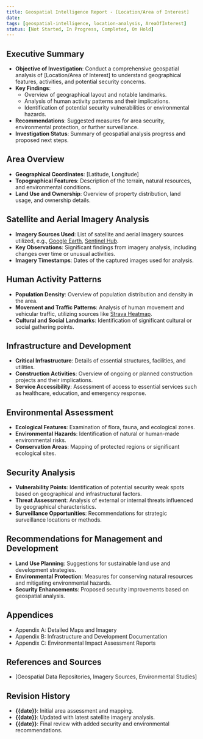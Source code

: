 ```yaml
---
title: Geospatial Intelligence Report - [Location/Area of Interest]
date: 
tags: [geospatial-intelligence, location-analysis, AreaOfInterest]
status: [Not Started, In Progress, Completed, On Hold]
---
```


## Executive Summary
- **Objective of Investigation**: Conduct a comprehensive geospatial analysis of [Location/Area of Interest] to understand geographical features, activities, and potential security concerns.
- **Key Findings**:
  - Overview of geographical layout and notable landmarks.
  - Analysis of human activity patterns and their implications.
  - Identification of potential security vulnerabilities or environmental hazards.
- **Recommendations**: Suggested measures for area security, environmental protection, or further surveillance.
- **Investigation Status**: Summary of geospatial analysis progress and proposed next steps.

## Area Overview
- **Geographical Coordinates**: [Latitude, Longitude]
- **Topographical Features**: Description of the terrain, natural resources, and environmental conditions.
- **Land Use and Ownership**: Overview of property distribution, land usage, and ownership details.

## Satellite and Aerial Imagery Analysis
- **Imagery Sources Used**: List of satellite and aerial imagery sources utilized, e.g., [Google Earth](https://earth.google.com/), [Sentinel Hub](https://www.sentinel-hub.com/).
- **Key Observations**: Significant findings from imagery analysis, including changes over time or unusual activities.
- **Imagery Timestamps**: Dates of the captured images used for analysis.

## Human Activity Patterns
- **Population Density**: Overview of population distribution and density in the area.
- **Movement and Traffic Patterns**: Analysis of human movement and vehicular traffic, utilizing sources like [Strava Heatmap](https://www.strava.com/heatmap).
- **Cultural and Social Landmarks**: Identification of significant cultural or social gathering points.

## Infrastructure and Development
- **Critical Infrastructure**: Details of essential structures, facilities, and utilities.
- **Construction Activities**: Overview of ongoing or planned construction projects and their implications.
- **Service Accessibility**: Assessment of access to essential services such as healthcare, education, and emergency response.

## Environmental Assessment
- **Ecological Features**: Examination of flora, fauna, and ecological zones.
- **Environmental Hazards**: Identification of natural or human-made environmental risks.
- **Conservation Areas**: Mapping of protected regions or significant ecological sites.

## Security Analysis
- **Vulnerability Points**: Identification of potential security weak spots based on geographical and infrastructural factors.
- **Threat Assessment**: Analysis of external or internal threats influenced by geographical characteristics.
- **Surveillance Opportunities**: Recommendations for strategic surveillance locations or methods.

## Recommendations for Management and Development
- **Land Use Planning**: Suggestions for sustainable land use and development strategies.
- **Environmental Protection**: Measures for conserving natural resources and mitigating environmental hazards.
- **Security Enhancements**: Proposed security improvements based on geospatial analysis.

## Appendices
- Appendix A: Detailed Maps and Imagery
- Appendix B: Infrastructure and Development Documentation
- Appendix C: Environmental Impact Assessment Reports

## References and Sources
- [Geospatial Data Repositories, Imagery Sources, Environmental Studies]

## Revision History
- **{{date}}**: Initial area assessment and mapping.
- **{{date}}**: Updated with latest satellite imagery analysis.
- **{{date}}**: Final review with added security and environmental recommendations.
